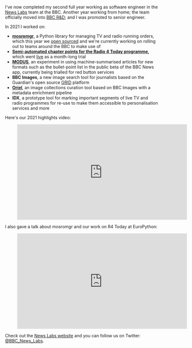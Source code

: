 I've now completed my second full year working as software engineer in the [News
Labs](https://bbcnewslabs.co.uk/) team at the BBC. Another year working from home; the team
officially moved into [BBC R&D](https://www.bbc.co.uk/rd); and I was promoted to senior engineer.

In 2021 I worked on:

- [**mosromgr**](https://bbcnewslabs.co.uk/projects/mosromgr/), a Python library for managing TV and
  radio running orders, which this year we [open sourced](https://github.com/bbc/mosromgr) and we're
  currently working on rolling out to teams around the BBC to make use of
- **[Semi-automated chapter points for the Radio 4 Today
  programme](https://bbcnewslabs.co.uk/news/2021/slicer-today-trial/),** which went
  [live](https://twitter.com/BBCr4today/status/1405910025961459715) as a month-long trial
- [**MODUS**](https://bbcnewslabs.co.uk/projects/modus/), an experiment in using machine-summarised
  articles for new formats such as the bullet-point list in the public beta of the BBC News app,
  currently being trialled for red button services
- **BBC Images**, a new image search tool for journalists based on the Guardian's open source
  [GRID](https://github.com/guardian/grid/) platform
- [**Oriel**](https://bbcnewslabs.co.uk/projects/oriel/), an image collections curation tool based
  on BBC Images with a metadata enrichment pipeline
- **IDX**, a prototype tool for marking important segments of live TV and radio programmes for
  re-use to make them accessible to personalisation services and more

Here's our 2021 highlights video:

<figure>
<iframe width="560" height="315" src="https://www.youtube.com/embed/j8Ig20Nkfqw?si=eqU4xbJH4BJUYiiD" title="YouTube video player" frameborder="0" allow="accelerometer; autoplay; clipboard-write; encrypted-media; gyroscope; picture-in-picture; web-share" referrerpolicy="strict-origin-when-cross-origin" allowfullscreen></iframe>
</figure>

I also gave a talk about mosromgr and our work on R4 Today at EuroPython:

<figure>
<iframe width="560" height="315" src="https://www.youtube.com/embed/JfrqKOO0Yoc?si=XjjDwQImh_-sArUS" title="YouTube video player" frameborder="0" allow="accelerometer; autoplay; clipboard-write; encrypted-media; gyroscope; picture-in-picture; web-share" referrerpolicy="strict-origin-when-cross-origin" allowfullscreen></iframe>
</figure>

Check out the [News Labs website](https://bbcnewslabs.co.uk/) and you can follow us on Twitter:
[@BBC_News_Labs](https://twitter.com/BBC_News_Labs).
